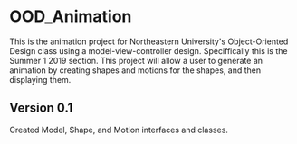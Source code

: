 # OOD_Animation
This is the animation project for Northeastern University's Object-Oriented Design class using a model-view-controller design. 
Speciffically this is the Summer 1 2019 section.
This project will allow a user to generate an animation by creating shapes and motions for the shapes, and then displaying them.

## Version 0.1
Created Model, Shape, and Motion interfaces and classes.
